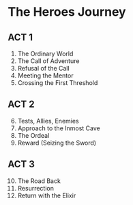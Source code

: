 # The Heroes Journey

## ACT 1
1. The Ordinary World
2. The Call of Adventure
3. Refusal of the Call
4. Meeting the Mentor
5. Crossing the First Threshold

## ACT 2

6. Tests, Allies, Enemies
7. Approach to the Inmost Cave
8. The Ordeal
9. Reward (Seizing the Sword)

## ACT 3

10. The Road Back
11. Resurrection
12. Return with the Elixir
